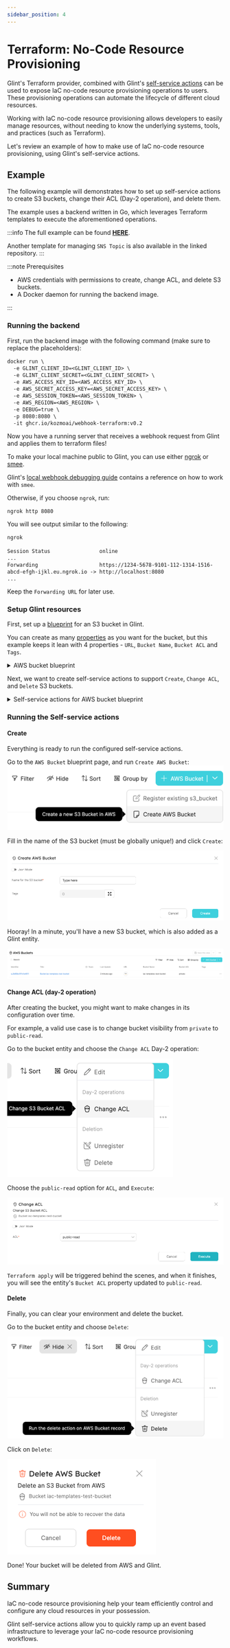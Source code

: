 ```yaml
---
sidebar_position: 4
---
```


# Terraform: No-Code Resource Provisioning

Glint's Terraform provider, combined with Glint's [self-service actions](../../../create-self-service-experiences.md) can be used to expose IaC no-code resource provisioning operations to users. These provisioning operations can automate the lifecycle of different cloud resources.

Working with IaC no-code resource provisioning allows developers to easily manage resources, without needing to know the underlying systems, tools, and practices (such as Terraform).

Let's review an example of how to make use of IaC no-code resource provisioning, using Glint's self-service actions.

## Example

The following example will demonstrates how to set up self-service actions to create S3 buckets, change their ACL (Day-2 operation), and delete them.

The example uses a backend written in Go, which leverages Terraform templates to execute the aforementioned operations.

:::info
The full example can be found [**HERE**](https://github.com/kozmoai/terraform-connector).

Another template for managing `SNS Topic` is also available in the linked repository.
:::

:::note Prerequisites

- AWS credentials with permissions to create, change ACL, and delete S3 buckets.
- A Docker daemon for running the backend image.

:::

### Running the backend

First, run the backend image with the following command (make sure to replace the placeholders):

```shell
docker run \
  -e GLINT_CLIENT_ID=<GLINT_CLIENT_ID> \
  -e GLINT_CLIENT_SECRET=<GLINT_CLIENT_SECRET> \
  -e AWS_ACCESS_KEY_ID=<AWS_ACCESS_KEY_ID> \
  -e AWS_SECRET_ACCESS_KEY=<AWS_SECRET_ACCESS_KEY> \
  -e AWS_SESSION_TOKEN=<AWS_SESSION_TOKEN> \
  -e AWS_REGION=<AWS_REGION> \
  -e DEBUG=true \
  -p 8080:8080 \
  -it ghcr.io/kozmoai/webhook-terraform:v0.2
```

Now you have a running server that receives a webhook request from Glint and applies them to terraform files!

To make your local machine public to Glint, you can use either [ngrok](https://ngrok.com/download) or [smee](https://smee.io/).

Glint's [local webhook debugging guide](../local-debugging-webhook.md#creating-the-vm-create-action) contains a reference on how to work with `smee`.

Otherwise, if you choose `ngrok`, run:

```shell
ngrok http 8080
```

You will see output similar to the following:

```shell
ngrok

Session Status                online
...
Forwarding                    https://1234-5678-9101-112-1314-1516-abcd-efgh-ijkl.eu.ngrok.io -> http://localhost:8080
...
```

Keep the `Forwarding URL` for later use.

### Setup Glint resources

First, set up a [blueprint](/build-your-software-catalog/customize-integrations/configure-data-model/setup-blueprint/setup-blueprint.md) for an S3 bucket in Glint.

You can create as many [properties](/build-your-software-catalog/customize-integrations/configure-data-model/setup-blueprint/properties/properties.md) as you want for the bucket, but this example keeps it lean with 4 properties - `URL`, `Bucket Name`, `Bucket ACL` and `Tags`.

<details>
<summary> AWS bucket blueprint </summary>

```json showLineNumbers
{
  "identifier": "s3_bucket",
  "title": "AWS Bucket",
  "icon": "Bucket",
  "schema": {
    "properties": {
      "url": {
        "type": "string",
        "title": "URL",
        "format": "url"
      },
      "bucket_name": {
        "type": "string",
        "title": "Bucket Name"
      },
      "bucket_acl": {
        "type": "string",
        "title": "Bucket ACL",
        "default": "private"
      },
      "tags": {
        "type": "object",
        "title": "Tags"
      }
    },
    "required": ["url", "bucket_name"]
  },
  "mirrorProperties": {},
  "calculationProperties": {},
  "relations": {}
}
```

</details>

Next, we want to create self-service actions to support `Create`, `Change ACL`, and `Delete` S3 buckets.

<details>
<summary> Self-service actions for AWS bucket blueprint </summary>

Replace `<YOUR_WEBHOOK_URL>` with the URL you got earlier from Ngrok or Smee.

```json showLineNumbers
[
  {
    "identifier": "create_bucket",
    "title": "Create",
    "icon": "Bucket",
    "userInputs": {
      "properties": {
        "bucket_name": {
          "type": "string",
          "title": "Name for the S3 bucket"
        },
        "tags": {
          "type": "object",
          "title": "Tags",
          "default": {}
        }
      },
      "required": ["bucket_name"]
    },
    "invocationMethod": {
      "type": "WEBHOOK",
      "url": "<YOUR_WEBHOOK_URL>"
    },
    "trigger": "CREATE",
    "description": "Create a new S3 Bucket in AWS"
  },
  {
    "identifier": "change_acl",
    "title": "Change ACL",
    "icon": "Bucket",
    "userInputs": {
      "properties": {
        "bucket_acl": {
          "type": "string",
          "enum": ["private", "public-read"],
          "title": "ACL"
        }
      },
      "required": ["bucket_acl"]
    },
    "invocationMethod": {
      "type": "WEBHOOK",
      "url": "<YOUR_WEBHOOK_URL>"
    },
    "trigger": "DAY-2",
    "description": "Change S3 Bucket ACL"
  },
  {
    "identifier": "delete_bucket",
    "title": "Delete",
    "icon": "Bucket",
    "userInputs": {
      "properties": {},
      "required": []
    },
    "invocationMethod": {
      "type": "WEBHOOK",
      "url": "<YOUR_WEBHOOK_URL>"
    },
    "trigger": "DELETE",
    "description": "Delete an S3 Bucket from AWS"
  }
]
```

</details>

### Running the Self-service actions

#### Create

Everything is ready to run the configured self-service actions.

Go to the `AWS Bucket` blueprint page, and run `Create AWS Bucket`:
![create-bucket-button.png](../../../../../static/img/complete-use-cases/iac-templates/create-bucket-button.png)

Fill in the name of the S3 bucket (must be globally unique!) and click `Create`:

![create-bucket-form.png](../../../../../static/img/complete-use-cases/iac-templates/create-bucket-form.png)

Hooray! In a minute, you'll have a new S3 bucket, which is also added as a Glint entity.

![created-bucket.png](../../../../../static/img/complete-use-cases/iac-templates/created-bucket.png)

#### Change ACL (day-2 operation)

After creating the bucket, you might want to make changes in its configuration over time.

For example, a valid use case is to change bucket visibility from `private` to `public-read`.

Go to the bucket entity and choose the `Change ACL` Day-2 operation:

![change-acl-button.png](../../../../../static/img/complete-use-cases/iac-templates/change-acl-button.png)

Choose the `public-read` option for `ACL`, and `Execute`:

![change-acl-form.png](../../../../../static/img/complete-use-cases/iac-templates/change-acl-form.png)

`Terraform apply` will be triggered behind the scenes, and when it finishes, you will see the entity's `Bucket ACL` property updated to `public-read`.

#### Delete

Finally, you can clear your environment and delete the bucket.

Go to the bucket entity and choose `Delete`:

![delete-bucket-button.png](../../../../../static/img/complete-use-cases/iac-templates/delete-bucket-button.png)

Click on `Delete`:

![delete-bucket-modal.png](../../../../../static/img/complete-use-cases/iac-templates/delete-bucket-modal.png)

Done! Your bucket will be deleted from AWS and Glint.

## Summary

IaC no-code resource provisioning help your team efficiently control and configure any cloud resources in your possession.

Glint self-service actions allow you to quickly ramp up an event based infrastructure to leverage your IaC no-code resource provisioning workflows.
